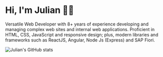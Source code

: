 # Hi, I'm Julian 👋🏾

Versatile Web Developer with 8+ years of experience developing and managing
complex web sites and internal web applications. Proficient in HTML, CSS,
JavaScript and responsive design; plus, modern libraries and frameworks such as
ReactJS, Angular, Node Js (Express) and SAP Fiori.

![Julian's GitHub stats](https://github-readme-stats.vercel.app/api?username=julianfcp&show_icons=true&theme=dark)

<!--
**julianfcp/julianfcp** is a ✨ _special_ ✨ repository because its `README.md` (this file) appears on your GitHub profile.

Here are some ideas to get you started:

- 🔭 I’m currently working on ...
- 🌱 I’m currently learning ...
- 👯 I’m looking to collaborate on ...
- 🤔 I’m looking for help with ...
- 💬 Ask me about ...
- 📫 How to reach me: ...
- 😄 Pronouns: ...
- ⚡ Fun fact: ...
-->
